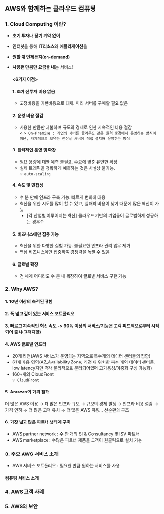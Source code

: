 ## AWS와 함께하는 클라우드 컴퓨팅

### 1. Cloud Computing 이란?
- **초기 투자**나 **장기 계약 없이**
- **인터넷**을 통해 **IT리소스**와 **애플리케이션**을
- **원할 때 언제든지(on-demand)**
- **사용한 만큼만 요금을 내는** 서비스!

  #### <6가지 이점>
  #### 1. 초기 선투자 비용 없음
  - 고정비용을 가변비용으로 대체. 미리 서버를 구매할 필요 없음
  #### 2. 운영 비용 절감
  - 사용한 만큼만 지불하며 규모의 경제로 인한 지속적인 비용 절감   
  ```<-> On-Premise : 기업의 서버를 클라우드 같은 원격 환경에서 운영하는 방식이 아닌, 자체적으로 보유한 전산실 서버에 직접 설치해 운영하는 방식```
  #### 3. 탄력적인 운영 및 확장
  - 필요 용량에 대한 예측 불필요. 수요에 맞춘 유연한 확장
  - 실제 트래픽을 정확하게 예측하는 것은 사실상 불가능.   
  ```💡 auto-scaling```
  #### 4. 속도 및 민첩성
  - 수 분 만에 인프라 구축 가능. 빠르게 변화에 대응
  - 혁신을 위한 시도를 많이 할 수 있고, 실패의 비용이 낮기 때문에 많은 혁신이 가능
    - [각 산업별 이루어지는 혁신] 클라우드 기반의 기업들이 글로벌하게 성공하는 경우↑
  #### 5. 비즈니스에만 집중 가능
  - 혁신을 위한 다양한 실험 가능. 불필요한 인프라 관리 업무 제거
  - 핵심 비즈니스에만 집중하여 경쟁력을 높일 수 있음
  #### 6. 글로벌 확장
  - 전 세계 어디라도 수 분 내 확장하여 글로벌 서비스 구현 가능

### 2. Why AWS?
#### 1. 10년 이상의 축적된 경험
#### 2. 폭 넓고 깊이 있는 서비스 포트폴리오
#### 3. 빠르고 지속적인 혁신 속도 -> 90% 이상의 서비스/기능은 고객 피드백으로부터 시작되어 출시(고객지향)
#### 4. AWS 글로벌 인프라
- 20개 리전(AWS 서비스가 운영되는 지역으로 복수개의 데이터 센터들의 집합)
- 61개 가용 영역(AZ_Availability Zone; 리전 내 위치한 복수 개의 데이터 센터들. low latency지만 각각 물리적으로 분리되어있어 고가용성/이중화 구성 가능화)
- 160+개의 CloudFront   
```💡 CloudFront```
#### 5. Amazon의 가격 철학
더 많은 AWS 이용 → 더 많은 인프라 규모 → 규모의 경제 발생 → 인프라 비용 절감 → 가격 인하 → 더 많은 고객 유치 → 더 많은 AWS 이용... 선순환의 구조
#### 6. 가장 넓고 많은 파트너 생태계 구축
- AWS partner network : 수 만 개의 SI & Consultancy 및 ISV 파트너
- AWS marketplace : 수많은 파트너 제품을 고객이 원클릭으로 설치 가능


### 3. 주요 AWS 서비스 소개
- AWS 서비스 포트폴리오 : 필요한 만큼 원하는 서비스를 사용
#### 컴퓨팅 서비스 소개


### 4. AWS 고객 사례
### 5. AWS와 보안
